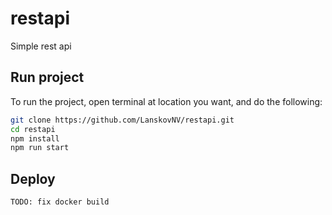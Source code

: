 # restapi
Simple rest api 

## Run project

To run the project, open terminal at location you want, and do the following:
```bash
git clone https://github.com/LanskovNV/restapi.git
cd restapi
npm install
npm run start
```

## Deploy

`TODO: fix docker build`
